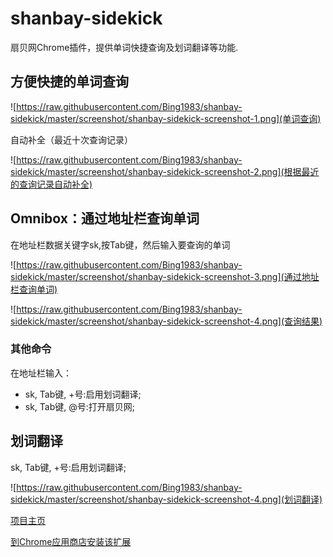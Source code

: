 # shanbay-sidekick

扇贝网Chrome插件，提供单词快捷查询及划词翻译等功能.

## 方便快捷的单词查询

![https://raw.githubusercontent.com/Bing1983/shanbay-sidekick/master/screenshot/shanbay-sidekick-screenshot-1.png](单词查询)



自动补全（最近十次查询记录）

![https://raw.githubusercontent.com/Bing1983/shanbay-sidekick/master/screenshot/shanbay-sidekick-screenshot-2.png](根据最近的查询记录自动补全)



## Omnibox：通过地址栏查询单词

在地址栏数据关键字sk,按Tab键，然后输入要查询的单词

![https://raw.githubusercontent.com/Bing1983/shanbay-sidekick/master/screenshot/shanbay-sidekick-screenshot-3.png](通过地址栏查询单词)

![https://raw.githubusercontent.com/Bing1983/shanbay-sidekick/master/screenshot/shanbay-sidekick-screenshot-4.png](查询结果)



### 其他命令

在地址栏输入：

- sk, Tab键, +号:启用划词翻译;
- sk, Tab键, @号:打开扇贝网;



## 划词翻译

sk, Tab键, +号:启用划词翻译;

![https://raw.githubusercontent.com/Bing1983/shanbay-sidekick/master/screenshot/shanbay-sidekick-screenshot-4.png](划词翻译)



[项目主页](http://sidekick.zohosites.com/)

[到Chrome应用商店安装该扩展](https://chrome.google.com/webstore/detail/%E6%89%87%E8%B4%9Dsidekick/lpecbhfejddelijiphilcmbgohoiphnb?hl=zh-CN&gl=001)


